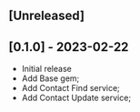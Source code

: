 ## [Unreleased]

## [0.1.0] - 2023-02-22

- Initial release
- Add Base gem;
- Add Contact Find service;
- Add Contact Update service;

